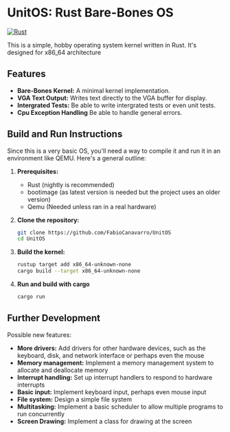 # UnitOS: Rust Bare-Bones OS

[![Rust](https://github.com/FabioCanavarro/UnitOS/actions/workflows/rust.yml/badge.svg)](https://github.com/FabioCanavarro/UnitOS/actions/workflows/rust.yml)

This is a simple, hobby operating system kernel written in Rust. It's designed for x86_64 architecture

## Features

* **Bare-Bones Kernel:** A minimal kernel implementation.
* **VGA Text Output:** Writes text directly to the VGA buffer for display.
* **Intergrated Tests:** Be able to write intergrated tests or even unit tests.
* **Cpu Exception Handling** Be able to handle general errors.

## Build and Run Instructions

Since this is a very basic OS, you'll need a way to compile it and run it in an environment like QEMU. Here's a general outline:

1.  **Prerequisites:**
    * Rust (nightly is recommended)
    * bootimage (as latest version is needed but the project uses an older version)
    * Qemu (Needed unless ran in a real hardware)

2.  **Clone the repository:**
    ```bash
    git clone https://github.com/FabioCanavarro/UnitOS
    cd UnitOS
    ```

3.  **Build the kernel:**
    ```bash
    rustup target add x86_64-unknown-none
    cargo build --target x86_64-unknown-none
    ```

4. **Run and build with cargo**
   ```bash
   cargo run
   ```

##  Further Development

Possible new features:

* **More drivers:** Add drivers for other hardware devices, such as the keyboard, disk, and network interface or perhaps even the mouse
* **Memory management:** Implement a memory management system to allocate and deallocate memory
* **Interrupt handling:** Set up interrupt handlers to respond to hardware interrupts
* **Basic input:** Implement keyboard input, perhaps even mouse input
* **File system:** Design a simple file system
* **Multitasking:** Implement a basic scheduler to allow multiple programs to run concurrently
* **Screen Drawing:** Implement a class for drawing at the screen


